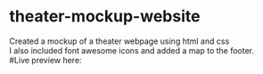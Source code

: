 # theater-mockup-website
Created a mockup of a theater webpage using html and css\
I also included font awesome icons and added a map to the footer.\
#Live preview here: 

